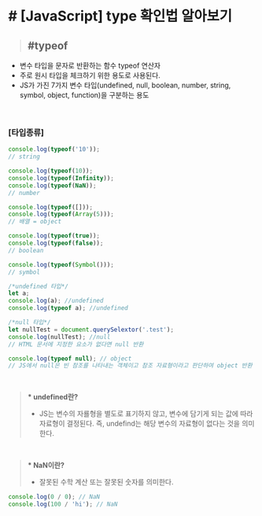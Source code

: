 # # [JavaScript] type 확인법 알아보기

> ## #typeof

- 변수 타입을 문자로 반환하는 함수 typeof 연산자
- 주로 원시 타입을 체크하기 위한 용도로 사용된다.
- JS가 가진 7가지 변수 타입(undefined, null, boolean, number, string, symbol, object, function)을 구분하는 용도

<br>

### [타입종류]
```javascript
console.log(typeof('10')); 
// string

console.log(typeof(10)); 
console.log(typeof(Infinity)); 
console.log(typeof(NaN)); 
// number

console.log(typeof([])); 
console.log(typeof(Array(5))); 
// 배열 = object

console.log(typeof(true)); 
console.log(typeof(false)); 
// boolean

console.log(typeof(Symbol())); 
// symbol

/*undefined 타입*/
let a;
console.log(a); //undefined
console.log(typeof a); //undefined

/*null 타입*/
let nullTest = document.querySelextor('.test');
console.log(nullTest); //null
// HTML 문서에 지정한 요소가 없다면 null 반환

console.log(typeof null); // object
// JS에서 null은 빈 참조를 나타내는 객체이고 참조 자료형이라고 판단하여 object 반환
```
<br>

> <strong>* undefined란?</strong><br>
> - JS는 변수의 자룔형을 별도로 표기하지 않고, 변수에 담기게 되는 값에 따라 자료형이
결정된다. 즉, undefind는 해당 변수의 자료형이 없다는 것을 의미한다.

<br>

>  <strong>* NaN이란?</strong><br>
> - 잘못된 수학 계산 또는 잘못된 숫자를 의미한다.
```javascript
console.log(0 / 0); // NaN
console.log(100 / 'hi'); // NaN
```

